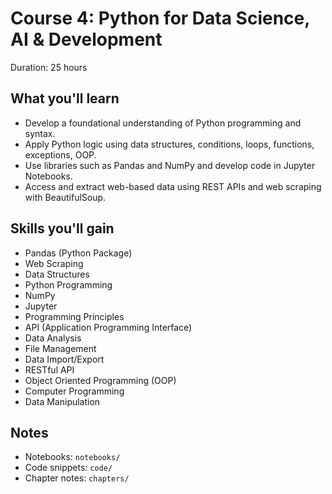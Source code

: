 # Course 4: Python for Data Science, AI & Development

Duration: 25 hours

## What you'll learn
- Develop a foundational understanding of Python programming and syntax.
- Apply Python logic using data structures, conditions, loops, functions, exceptions, OOP.
- Use libraries such as Pandas and NumPy and develop code in Jupyter Notebooks.
- Access and extract web-based data using REST APIs and web scraping with BeautifulSoup.

## Skills you'll gain
- Pandas (Python Package)
- Web Scraping
- Data Structures
- Python Programming
- NumPy
- Jupyter
- Programming Principles
- API (Application Programming Interface)
- Data Analysis
- File Management
- Data Import/Export
- RESTful API
- Object Oriented Programming (OOP)
- Computer Programming
- Data Manipulation

## Notes
- Notebooks: `notebooks/`
- Code snippets: `code/`
- Chapter notes: `chapters/`
